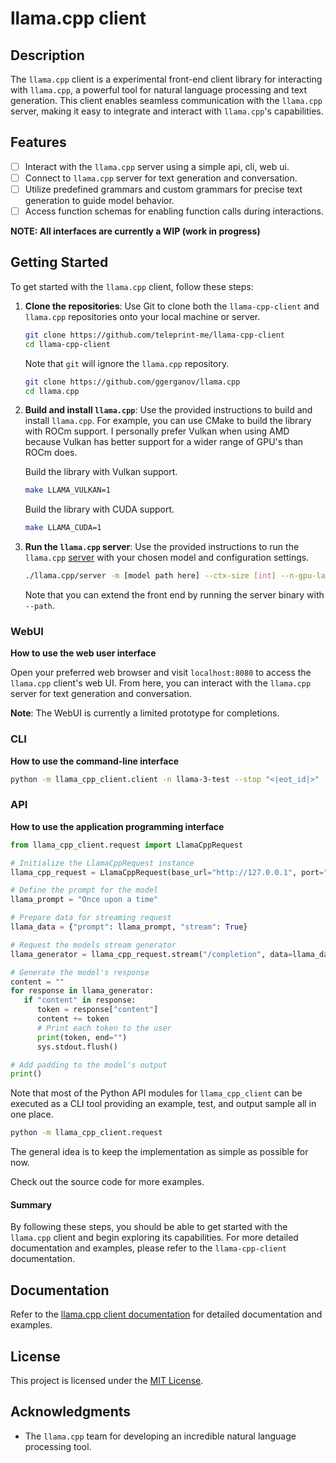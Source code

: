 # llama.cpp client

## Description

The `llama.cpp` client is a experimental front-end client library for interacting with `llama.cpp`, a powerful tool for natural language processing and text generation. This client enables seamless communication with the `llama.cpp` server, making it easy to integrate and interact with `llama.cpp`'s capabilities.

## Features

- [ ] Interact with the `llama.cpp` server using a simple api, cli, web ui.
- [ ] Connect to `llama.cpp` server for text generation and conversation.
- [ ] Utilize predefined grammars and custom grammars for precise text generation to guide model behavior.
- [ ] Access function schemas for enabling function calls during interactions.

**NOTE: All interfaces are currently a WIP (work in progress)**

## Getting Started

To get started with the `llama.cpp` client, follow these steps:

1. **Clone the repositories**: Use Git to clone both the `llama-cpp-client` and
   `llama.cpp` repositories onto your local machine or server.

   ```sh
   git clone https://github.com/teleprint-me/llama-cpp-client
   cd llama-cpp-client
   ```

   Note that `git` will ignore the `llama.cpp` repository.

   ```sh
   git clone https://github.com/ggerganov/llama.cpp
   cd llama.cpp
   ```

2. **Build and install `llama.cpp`**: Use the provided instructions to build and
   install `llama.cpp`. For example, you can use CMake to build the library with ROCm support. I personally prefer Vulkan when using AMD because Vulkan has better support for a wider range of GPU's than ROCm does.

   Build the library with Vulkan support.

   ```sh
   make LLAMA_VULKAN=1
   ```

   Build the library with CUDA support.

   ```sh
   make LLAMA_CUDA=1
   ```

3. **Run the `llama.cpp` server**: Use the provided instructions to run the
   `llama.cpp`
   [server](https://github.com/ggerganov/llama.cpp/blob/master/examples/server/README.md)
   with your chosen model and configuration settings.

   ```sh
   ./llama.cpp/server -m [model path here] --ctx-size [int] --n-gpu-layers [int] --path app
   ```

   Note that you can extend the front end by running the server binary with
   `--path`.

### WebUI

**How to use the web user interface**

Open your preferred web browser and visit `localhost:8080` to access the `llama.cpp` client's web UI. From here, you can interact with the `llama.cpp` server for text generation and conversation.

**Note**: The WebUI is currently a limited prototype for completions.

### CLI

**How to use the command-line interface**

```sh
python -m llama_cpp_client.client -n llama-3-test --stop "<|eot_id|>"
```

### API

**How to use the application programming interface**

```python
from llama_cpp_client.request import LlamaCppRequest

# Initialize the LlamaCppRequest instance
llama_cpp_request = LlamaCppRequest(base_url="http://127.0.0.1", port="8080")

# Define the prompt for the model
llama_prompt = "Once upon a time"

# Prepare data for streaming request
llama_data = {"prompt": llama_prompt, "stream": True}

# Request the models stream generator
llama_generator = llama_cpp_request.stream("/completion", data=llama_data)

# Generate the model's response
content = ""
for response in llama_generator:
   if "content" in response:
      token = response["content"]
      content += token
      # Print each token to the user
      print(token, end="")
      sys.stdout.flush()

# Add padding to the model's output
print()
```

Note that most of the Python API modules for `llama_cpp_client` can be executed as a CLI tool providing an example, test, and output sample all in one place.

```sh
python -m llama_cpp_client.request
```

The general idea is to keep the implementation as simple as possible for now. 

Check out the source code for more examples.

#### Summary

By following these steps, you should be able to get started with the `llama.cpp`
client and begin exploring its capabilities. For more detailed documentation and
examples, please refer to the `llama-cpp-client` documentation.

## Documentation

Refer to the [llama.cpp client documentation](/docs) for detailed documentation
and examples.

## License

This project is licensed under the [MIT License](LICENSE.md).

## Acknowledgments

- The `llama.cpp` team for developing an incredible natural language processing
  tool.
